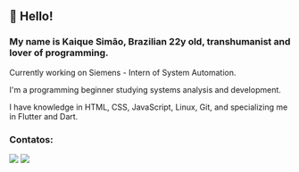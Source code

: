 ## 👋 Hello!
### My name is Kaique Simão, Brazilian 22y old, transhumanist and lover of programming.
Currently working on Siemens - Intern of System Automation.

I'm a programming beginner studying systems analysis and development.

I have knowledge in HTML, CSS, JavaScript, Linux, Git, and specializing me in Flutter and Dart.









### Contatos:

<div>
<a href = "mailto:kaique.gabriel.me@gmail.com"><img src="https://img.shields.io/badge/Gmail-D14836?style=for-the-badge&logo=gmail&logoColor=white" target="_blank"></a>
<a href="https://www.linkedin.com/in/kaique-simao" target="_blank"><img src="https://img.shields.io/badge/-LinkedIn-%230077B5?style=for-the-badge&logo=linkedin&logoColor=white" target="_blank"></a>   
</div>

